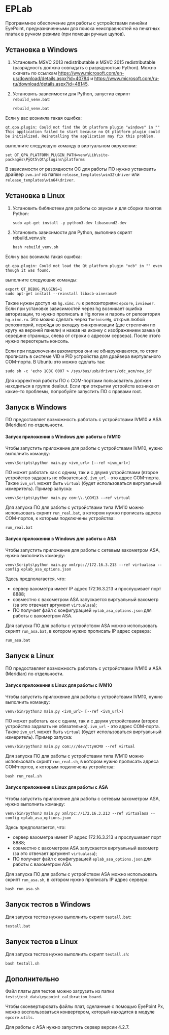 # EPLab

Программное обеспечение для работы с устройствами линейки EyePoint, предназначенными для поиска неисправностей на печатных платах в ручном режиме (при помощи ручных щупов).

## Установка в Windows

1. Установить MSVC 2013 redistributable и MSVC 2015 redistributable (разрядность должна совпадать с разрядностью Python). Можно скачать по ссылкам https://www.microsoft.com/en-us/download/details.aspx?id=40784 и https://www.microsoft.com/ru-ru/download/details.aspx?id=48145.

2. Установить зависимости для Python, запустив скрипт `rebuild_venv.bat`:

   ```
   rebuild_venv.bat
   ```

Если у вас возникла такая ошибка:

```
qt.qpa.plugin: Could not find the Qt platform plugin "windows" in "" 
This application failed to start because no Qt platform plugin could be initialized. Reinstalling the application may fix this problem.
```

выполните следующую команду в виртуальном окружении:

```
set QT_QPA_PLATFORM_PLUGIN_PATH=venv\Lib\site-packages\PyQt5\Qt\plugins\platforms
```

В зависимости от разрядности ОС для работы ПО нужно установить драйвер `ivm.inf` из папки `release_templates\win32\driver` или `release_templates\win64\driver`.

## Установка в Linux

1. Установить библиотеки для работы со звуком и для сборки пакетов Python:

   ```
   sudo apt-get install -y python3-dev libasound2-dev
   ```

2. Установить зависимости для Python, выполнив скрипт rebuild_venv.sh:

   ```
   bash rebuild_venv.sh
   ```

Если у вас возникла такая ошибка:

```
qt.qpa.plugin: Could not load the Qt platform plugin "xcb" in "" even though it was found.
```

выполните следующие команды:

```
export QT_DEBUG_PLUGINS=1
sudo apt-get install --reinstall libxcb-xinerama0
```

Также нужен доступ на `hg.ximc.ru` к репозиториям: `epcore`, `ivviewer`. Если при установке зависимостей через hg возникает ошибка авторизации, то нужно прописать в Hg логин и пароль от репозитория `hg.ximc.ru`. Это можно сделать через `TortoiseHg`, открыв любой репозиторий, перейдя во вкладку синхронизации (две стрелочки по кругу на верхней панели) и нажав на иконку с изображением замка (в середине страницы, слева от строки с адресом сервера). После этого нужно переоткрыть консоль.

Если при подключении вахометров они не обнаруживаются, то стоит прописать в системе VID и PID устройства для драйвера виртуального COM-порта. 
В Ubuntu это можно сделать так:

```
sudo sh -c 'echo 1CBC 0007 > /sys/bus/usb/drivers/cdc_acm/new_id'
```

Для корректной работы ПО с COM-портами пользователь должен находиться в группе dealout. Если при открытии устройств возникают какие-то проблемы, попробуйте запустить ПО с правами root.

## Запуск в Windows

ПО предоставляет возможность работать с устройствами IVM10 и ASA (Meridian) по отдельности.

#### Запуск приложения в Windows для работы с IVM10

Чтобы запустить приложение для работы с устройствами IVM10, нужно выполнить команду:

```
venv\Scripts\python main.py <ivm_url> [--ref <ivm_url>]
```
ПО может работать как с одним, так и с двумя устройствами (второе устройство задавать не обязательно). `ivm_url`  - это адрес COM-порта. Также `ivm_url` может быть `virtual` (будет использоваться виртуальный измеритель). Пример запуска:

```
venv\Scripts\python main.py com:\\.\COM13 --ref virtual
```

Для запуска ПО для работы с устройствами типа IVM10 можно использовать скрипт `run_real.bat`, в котором нужно прописать адреса COM-портов, к которым подключены устройства:

```
run_real.bat
```

#### Запуск приложения в Windows для работы с ASA

Чтобы запустить приложение для работы с сетевым вахометром ASA, нужно выполнить команду:

```
venv\Scripts\python main.py xmlrpc://172.16.3.213 --ref virtualasa --config eplab_asa_options.json
```

Здесь предполагается, что:

- сервер вахометра имеет IP адрес 172.16.3.213 и прослушивает порт 8888;
- совместно с вахометром ASA запускается виртуальный вахометр (за это отвечает аргумент `virtualasa`);
- ПО получает файл с конфигурацией `eplab_asa_options.json` для работы с вахометром ASA.

Для запуска ПО для работы с устройством ASA можно использовать скрипт `run_asa.bat`, в котором нужно прописать IP адрес сервера:

```
run_asa.bat
```

## Запуск в Linux

ПО предоставляет возможность работать с устройствами IVM10 и ASA (Meridian) по отдельности.

#### Запуск приложения в Linux для работы с IVM10

Чтобы запустить приложение для работы с устройствами IVM10, нужно выполнить команду:

```
venv/bin/python3 main.py <ivm_url> [--ref <ivm_url>]
```
ПО может работать как с одним, так и с двумя устройствами (второе устройство задавать не обязательно). `ivm_url`  - это адрес COM-порта. Также `ivm_url` может быть `virtual` (будет использоваться виртуальный измеритель). Пример запуска:

```
venv/bin/python3 main.py com:///dev/ttyACM0 --ref virtual
```

Для запуска ПО для работы с устройствами типа IVM10 можно использовать скрипт `run_real.sh`, в котором нужно прописать адреса COM-портов, к которым подключены устройства:

```
bash run_real.sh
```

#### Запуск приложения в Linux для работы с ASA

Чтобы запустить приложение для работы с сетевым вахометром ASA, нужно выполнить команду:

```
venv/bin/python3 main.py xmlrpc://172.16.3.213 --ref virtualasa --config eplab_asa_options.json
```

Здесь предполагается, что:

- сервер вахометра имеет IP адрес 172.16.3.213 и прослушивает порт 8888;
- совместно с вахометром ASA запускается виртуальный вахометр (за это отвечает аргумент `virtualasa`);
- ПО получает файл с конфигурацией `eplab_asa_options.json` для работы с вахометром ASA.

Для запуска ПО для работы с устройством ASA можно использовать скрипт `run_asa.sh`, в котором нужно прописать IP адрес сервера:

```
bash run_asa.sh
```

## Запуск тестов в Windows

Для запуска тестов нужно выполнить скрипт `testall.bat`:

```
testall.bat
```

## Запуск тестов в Linux

Для запуска тестов нужно выполнить скрипт `testall.sh`:

```
bash testall.sh
```

## Дополнительно

Файл платы для тестов можно загрузить из папки  `tests\test_data\eyepoint_calibration_board`.

Чтобы сконвертировать файлы плат, сделанные с помощью EyePoint Px, можно воспользоваться конвертером, который находится в модуле `epcore.utils`.

Для работы с ASA нужно запустить сервер версии 4.2.7.

